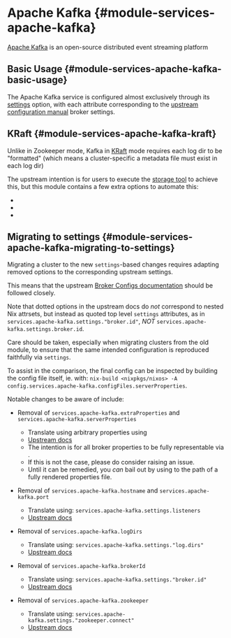 # Apache Kafka {#module-services-apache-kafka}

[Apache Kafka](https://kafka.apache.org/) is an open-source distributed event
streaming platform

## Basic Usage {#module-services-apache-kafka-basic-usage}

The Apache Kafka service is configured almost exclusively through its
[settings](#opt-services.apache-kafka.settings) option, with each attribute
corresponding to the [upstream configuration
manual](https://kafka.apache.org/documentation/#configuration) broker settings.

## KRaft {#module-services-apache-kafka-kraft}

Unlike in Zookeeper mode, Kafka in
[KRaft](https://kafka.apache.org/documentation/#kraft) mode requires each log
dir to be "formatted" (which means a cluster-specific a metadata file must
exist in each log dir)

The upstream intention is for users to execute the [storage
tool](https://kafka.apache.org/documentation/#kraft_storage) to achieve this,
but this module contains a few extra options to automate this:

- [](#opt-services.apache-kafka.clusterId)
- [](#opt-services.apache-kafka.formatLogDirs)
- [](#opt-services.apache-kafka.formatLogDirsIgnoreFormatted)

## Migrating to settings {#module-services-apache-kafka-migrating-to-settings}

Migrating a cluster to the new `settings`-based changes requires adapting removed options to the corresponding upstream settings.

This means that the upstream [Broker Configs documentation](https://kafka.apache.org/documentation/#brokerconfigs) should be followed closely.

Note that dotted options in the upstream docs do _not_ correspond to nested Nix attrsets, but instead as quoted top level `settings` attributes, as in `services.apache-kafka.settings."broker.id"`, *NOT* `services.apache-kafka.settings.broker.id`.

Care should be taken, especially when migrating clusters from the old module, to ensure that the same intended configuration is reproduced faithfully via `settings`.

To assist in the comparison, the final config can be inspected by building the config file itself, ie. with: `nix-build <nixpkgs/nixos> -A config.services.apache-kafka.configFiles.serverProperties`.

Notable changes to be aware of include:

- Removal of `services.apache-kafka.extraProperties` and `services.apache-kafka.serverProperties`
  - Translate using arbitrary properties using [](#opt-services.apache-kafka.settings)
  - [Upstream docs](https://kafka.apache.org/documentation.html#brokerconfigs)
  - The intention is for all broker properties to be fully representable via [](#opt-services.apache-kafka.settings).
  - If this is not the case, please do consider raising an issue.
  - Until it can be remedied, you *can* bail out by using [](#opt-services.apache-kafka.configFiles.serverProperties) to the path of a fully rendered properties file.

- Removal of `services.apache-kafka.hostname` and `services.apache-kafka.port`
  - Translate using: `services.apache-kafka.settings.listeners`
  - [Upstream docs](https://kafka.apache.org/documentation.html#brokerconfigs_listeners)

- Removal of `services.apache-kafka.logDirs`
  - Translate using: `services.apache-kafka.settings."log.dirs"`
  - [Upstream docs](https://kafka.apache.org/documentation.html#brokerconfigs_log.dirs)

- Removal of `services.apache-kafka.brokerId`
  - Translate using: `services.apache-kafka.settings."broker.id"`
  - [Upstream docs](https://kafka.apache.org/documentation.html#brokerconfigs_broker.id)

- Removal of `services.apache-kafka.zookeeper`
  - Translate using: `services.apache-kafka.settings."zookeeper.connect"`
  - [Upstream docs](https://kafka.apache.org/documentation.html#brokerconfigs_zookeeper.connect)
